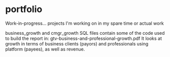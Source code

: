 # portfolio

Work-in-progress... projects I'm working on in my spare time or actual work

business_growth and cmgr_growth SQL files contain some of the code used to build the report in: gtv-business-and-professional-growth.pdf
It looks at growth in terms of business clients (payors) and professionals using platform (payees), as well as revenue.
